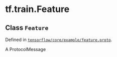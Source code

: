 <div itemscope itemtype="http://developers.google.com/ReferenceObject">
<meta itemprop="name" content="tf.train.Feature" />
<meta itemprop="path" content="Stable" />
</div>

# tf.train.Feature

## Class `Feature`





Defined in [`tensorflow/core/example/feature.proto`](/code/stable/tensorflow/core/example/feature.proto).

A ProtocolMessage

